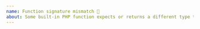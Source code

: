 ```yaml
---
name: Function signature mismatch 🤖
about: Some built-in PHP function expects or returns a different type than is reported?
---
```


<!-- Please send a pull request in phpstan/phpstan-src that updates file src/Reflection/SignatureMap/functionMap.php instead. Thank you. -->
